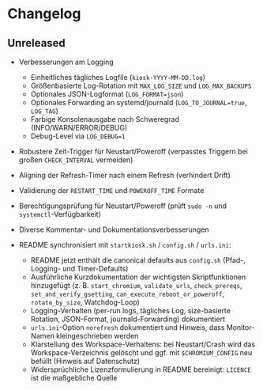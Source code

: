 # Changelog

## Unreleased

- Verbesserungen am Logging
  - Einheitliches tägliches Logfile (`kiosk-YYYY-MM-DD.log`)
  - Größenbasierte Log-Rotation mit `MAX_LOG_SIZE` und `LOG_MAX_BACKUPS`
  - Optionales JSON-Logformat (`LOG_FORMAT=json`)
  - Optionales Forwarding an systemd/journald (`LOG_TO_JOURNAL=true`, `LOG_TAG`)
  - Farbige Konsolenausgabe nach Schweregrad (INFO/WARN/ERROR/DEBUG)
  - Debug-Level via `LOG_DEBUG=1`
- Robustere Zeit-Trigger für Neustart/Poweroff (verpasstes Triggern bei großen `CHECK_INTERVAL` vermeiden)
- Aligning der Refresh-Timer nach einem Refresh (verhindert Drift)
- Validierung der `RESTART_TIME` und `POWEROFF_TIME` Formate
- Berechtigungsprüfung für Neustart/Poweroff (prüft `sudo -n` und `systemctl`-Verfügbarkeit)
- Diverse Kommentar- und Dokumentationsverbesserungen

- README synchronisiert mit `startkiosk.sh` / `config.sh` / `urls.ini`:
  - README jetzt enthält die canonical defaults aus `config.sh` (Pfad-, Logging- und Timer-Defaults)
  - Ausführliche Kurzdokumentation der wichtigsten Skriptfunktionen hinzugefügt (z. B. `start_chromium`, `validate_urls`, `check_prereqs`, `set_and_verify_gsetting`, `can_execute_reboot_or_poweroff`, `rotate_by_size`, Watchdog-Loop)
  - Logging-Verhalten (per-run logs, tägliches Log, size-basierte Rotation, JSON-Format, journald-Forwarding) dokumentiert
  - `urls.ini`-Option `norefresh` dokumentiert und Hinweis, dass Monitor-Namen kleingeschrieben werden
  - Klarstellung des Workspace-Verhaltens: bei Neustart/Crash wird das Workspace-Verzeichnis gelöscht und ggf. mit `$CHROMIUM_CONFIG` neu befüllt (Hinweis auf Datenschutz)
  - Widersprüchliche Lizenzformulierung in README bereinigt: `LICENCE` ist die maßgebliche Quelle
